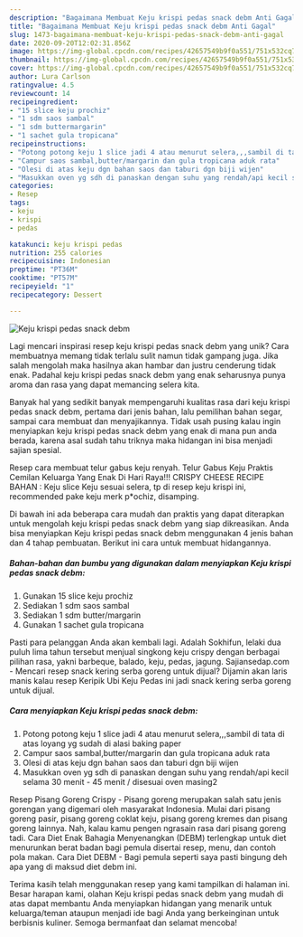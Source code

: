 ```yaml
---
description: "Bagaimana Membuat Keju krispi pedas snack debm Anti Gagal"
title: "Bagaimana Membuat Keju krispi pedas snack debm Anti Gagal"
slug: 1473-bagaimana-membuat-keju-krispi-pedas-snack-debm-anti-gagal
date: 2020-09-20T12:02:31.856Z
image: https://img-global.cpcdn.com/recipes/42657549b9f0a551/751x532cq70/keju-krispi-pedas-snack-debm-foto-resep-utama.jpg
thumbnail: https://img-global.cpcdn.com/recipes/42657549b9f0a551/751x532cq70/keju-krispi-pedas-snack-debm-foto-resep-utama.jpg
cover: https://img-global.cpcdn.com/recipes/42657549b9f0a551/751x532cq70/keju-krispi-pedas-snack-debm-foto-resep-utama.jpg
author: Lura Carlson
ratingvalue: 4.5
reviewcount: 14
recipeingredient:
- "15 slice keju prochiz"
- "1 sdm saos sambal"
- "1 sdm buttermargarin"
- "1 sachet gula tropicana"
recipeinstructions:
- "Potong potong keju 1 slice jadi 4 atau menurut selera,,,sambil di tata di atas loyang yg sudah di alasi baking paper"
- "Campur saos sambal,butter/margarin dan gula tropicana aduk rata"
- "Olesi di atas keju dgn bahan saos dan taburi dgn biji wijen"
- "Masukkan oven yg sdh di panaskan dengan suhu yang rendah/api kecil selama 30 menit - 45 menit / disesuai oven masing2"
categories:
- Resep
tags:
- keju
- krispi
- pedas

katakunci: keju krispi pedas 
nutrition: 255 calories
recipecuisine: Indonesian
preptime: "PT36M"
cooktime: "PT57M"
recipeyield: "1"
recipecategory: Dessert

---
```



![Keju krispi pedas snack debm](https://img-global.cpcdn.com/recipes/42657549b9f0a551/751x532cq70/keju-krispi-pedas-snack-debm-foto-resep-utama.jpg)

Lagi mencari inspirasi resep keju krispi pedas snack debm yang unik? Cara membuatnya memang tidak terlalu sulit namun tidak gampang juga. Jika salah mengolah maka hasilnya akan hambar dan justru cenderung tidak enak. Padahal keju krispi pedas snack debm yang enak seharusnya punya aroma dan rasa yang dapat memancing selera kita.

Banyak hal yang sedikit banyak mempengaruhi kualitas rasa dari keju krispi pedas snack debm, pertama dari jenis bahan, lalu pemilihan bahan segar, sampai cara membuat dan menyajikannya. Tidak usah pusing kalau ingin menyiapkan keju krispi pedas snack debm yang enak di mana pun anda berada, karena asal sudah tahu triknya maka hidangan ini bisa menjadi sajian spesial.

Resep cara membuat telur gabus keju renyah. Telur Gabus Keju Praktis Cemilan Keluarga Yang Enak Di Hari Raya!!! CRISPY CHEESE RECIPE BAHAN : Keju slice Keju sesuai selera, tp di resep keju krispi ini, recommended pake keju merk p*ochiz, disamping.


Di bawah ini ada beberapa cara mudah dan praktis yang dapat diterapkan untuk mengolah keju krispi pedas snack debm yang siap dikreasikan. Anda bisa menyiapkan Keju krispi pedas snack debm menggunakan 4 jenis bahan dan 4 tahap pembuatan. Berikut ini cara untuk membuat hidangannya.

<!--inarticleads1-->

##### Bahan-bahan dan bumbu yang digunakan dalam menyiapkan Keju krispi pedas snack debm:

1. Gunakan 15 slice keju prochiz
1. Sediakan 1 sdm saos sambal
1. Sediakan 1 sdm butter/margarin
1. Gunakan 1 sachet gula tropicana


Pasti para pelanggan Anda akan kembali lagi. Adalah Sokhifun, lelaki dua puluh lima tahun tersebut menjual singkong keju crispy dengan berbagai pilihan rasa, yakni barbeque, balado, keju, pedas, jagung. Sajiansedap.com - Mencari resep snack kering serba goreng untuk dijual? Dijamin akan laris manis kalau resep Keripik Ubi Keju Pedas ini jadi snack kering serba goreng untuk dijual. 

<!--inarticleads2-->

##### Cara menyiapkan Keju krispi pedas snack debm:

1. Potong potong keju 1 slice jadi 4 atau menurut selera,,,sambil di tata di atas loyang yg sudah di alasi baking paper
1. Campur saos sambal,butter/margarin dan gula tropicana aduk rata
1. Olesi di atas keju dgn bahan saos dan taburi dgn biji wijen
1. Masukkan oven yg sdh di panaskan dengan suhu yang rendah/api kecil selama 30 menit - 45 menit / disesuai oven masing2


Resep Pisang Goreng Crispy - Pisang goreng merupakan salah satu jenis gorengan yang digemari oleh masyarakat Indonesia. Mulai dari pisang goreng pasir, pisang goreng coklat keju, pisang goreng kremes dan pisang goreng lainnya. Nah, kalau kamu pengen ngrasain rasa dari pisang goreng tadi. Cara Diet Enak Bahagia Menyenangkan (DEBM) terlengkap untuk diet menurunkan berat badan bagi pemula disertai resep, menu, dan contoh pola makan. Cara Diet DEBM - Bagi pemula seperti saya pasti bingung deh apa yang di maksud diet debm ini. 

Terima kasih telah menggunakan resep yang kami tampilkan di halaman ini. Besar harapan kami, olahan Keju krispi pedas snack debm yang mudah di atas dapat membantu Anda menyiapkan hidangan yang menarik untuk keluarga/teman ataupun menjadi ide bagi Anda yang berkeinginan untuk berbisnis kuliner. Semoga bermanfaat dan selamat mencoba!
